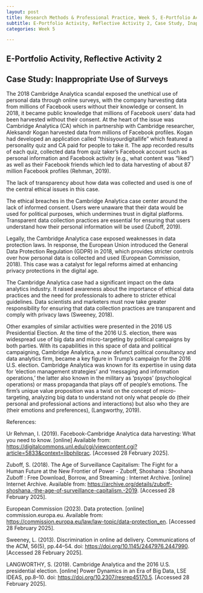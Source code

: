 ```yaml
---
layout: post
title: Research Methods & Professional Practice, Week 5, E-Portfolio Activity, Reflective Activity 2, Case Study, Inappropriate Use of Surveys
subtitle: E-Portfolio Activity, Reflective Activity 2, Case Study, Inappropriate Use of Surveys
categories: Week 5

--- 
```


## E-Portfolio Activity, Reflective Activity 2

## Case Study: Inappropriate Use of Surveys

The 2018 Cambridge Analytica scandal exposed the unethical use of personal data through online surveys, with the company harvesting data from millions of Facebook users without their knowledge or consent. In 2018, it became public knowledge that millions of Facebook users’ data had been harvested without their consent. At the heart of the issue was Cambridge Analytica (CA) which in partnership with Cambridge researcher, Aleksandr Kogan harvested data from millions of Facebook profiles. Kogan had developed an application called “thisisyourdigitallife” which featured a personality quiz and CA paid for people to take it. The app recorded results of each quiz, collected data from quiz taker’s Facebook account such as personal information and Facebook activity (e.g., what content was “liked”) as well as their Facebook friends which led to data harvesting of about 87 million Facebook profiles (Rehman, 2019). 

The lack of transparency about how data was collected and used is one of the central ethical issues in this case.

The ethical breaches in the Cambridge Analytica case center around the lack of informed consent. Users were unaware that their data would be used for political purposes, which undermines trust in digital platforms. Transparent data collection practices are essential for ensuring that users understand how their personal information will be used (Zuboff, 2019). 

Legally, the Cambridge Analytica case exposed weaknesses in data protection laws. In response, the European Union introduced the General Data Protection Regulation (GDPR) in 2018, which provides stricter controls over how personal data is collected and used (European Commission, 2018). This case was a catalyst for legal reforms aimed at enhancing privacy protections in the digital age.

The Cambridge Analytica case had a significant impact on the data analytics industry. It raised awareness about the importance of ethical data practices and the need for professionals to adhere to stricter ethical guidelines. Data scientists and marketers must now take greater responsibility for ensuring that data collection practices are transparent and comply with privacy laws (Sweeney, 2018).

Other examples of similar activities were presented in the 2016 US Presidential Election. At the time of the 2016 U.S. election, there was widespread use of big data and micro-targeting by political campaigns by both parties. With its capabilities in this space of data and political campaigning, Cambridge Analytica, a now defunct political consultancy and data analytics firm, became a key figure in Trump’s campaign for the 2016 U.S. election. Cambridge Analytica was known for its expertise in using data for ‘election management strategies’ and ‘messaging and information operations,’ the latter also known in the military as ‘psyops’ (psychological operations) or mass propaganda that plays off of people’s emotions. The firm’s unique value proposition was a twist on the concept of micro-targeting, analyzing big data to understand not only what people do (their personal
and professional actions and interactions) but also who they are (their emotions and preferences), (Langworthy, 2019).


References:

Ur Rehman, I. (2019). Facebook-Cambridge Analytica data harvesting: What you need to know. [online] Available from: https://digitalcommons.unl.edu/cgi/viewcontent.cgi?article=5833&context=libphilprac. [Accessed 28 February 2025].

Zuboff, S. (2018). The Age of Surveillance Capitalism: The Fight for a Human Future at the New Frontier of Power - Zuboff, Shoshana : Shoshana Zuboff : Free Download, Borrow, and Streaming : Internet Archive. [online] Internet Archive. Available from: https://archive.org/details/zuboff-shoshana.-the-age-of-surveillance-capitalism.-2019. [Accessed 28 February 2025].

European Commission (2023). Data protection. [online] commission.europa.eu. Available from: https://commission.europa.eu/law/law-topic/data-protection_en. [Accessed 28 February 2025].

Sweeney, L. (2013). Discrimination in online ad delivery. Communications of the ACM, 56(5), pp.44–54. doi: https://doi.org/10.1145/2447976.2447990.  [Accessed 28 February 2025].

LANGWORTHY, S. (2019). Cambridge Analytica and the 2016 U.S. presidential election. [online] Power Dynamics in an Era of Big Data, LSE IDEAS, pp.8–10. doi: https://doi.org/10.2307/resrep45170.5. [Accessed 28 February 2025].

